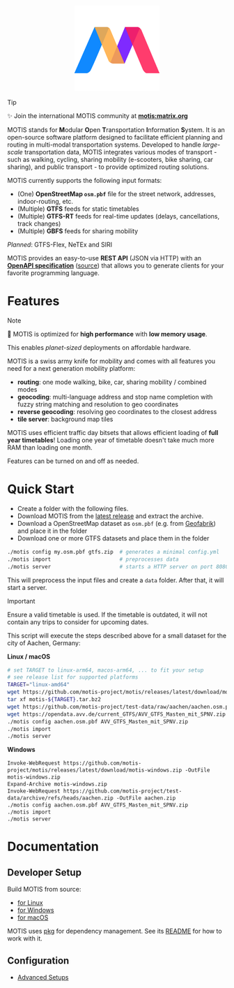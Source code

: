 <p align="center"><img src="logo.svg" width="196" height="196"></p>

> [!TIP]
> :sparkles: Join the international MOTIS community at [**motis:matrix.org**](https://matrix.to/#/#motis:matrix.org)

MOTIS stands for **M**odular **O**pen **T**ransportation **I**nformation **S**ystem.
It is an open-source software platform designed to facilitate
efficient planning and routing in multi-modal transportation systems.
Developed to handle *large-scale* transportation data,
MOTIS integrates various modes of transport -
such as walking, cycling, sharing mobility (e-scooters, bike sharing, car
sharing), and public transport -
to provide optimized routing solutions.

MOTIS currently supports the following input formats:

- (One) **OpenStreetMap `osm.pbf`** file for the street network, addresses, indoor-routing, etc. 
- (Multiple) **GTFS** feeds for static timetables
- (Multiple) **GTFS-RT** feeds for real-time updates (delays, cancellations, track changes)
- (Multiple) **GBFS** feeds for sharing mobility

*Planned*: GTFS-Flex, NeTEx and SIRI

MOTIS provides an easy-to-use **REST API** (JSON via HTTP) with
an [**OpenAPI specification**](https://redocly.github.io/redoc/?url=https://raw.githubusercontent.com/motis-project/motis/refs/heads/master/openapi.yaml) ([source](openapi.yaml))
that allows you to generate clients for your favorite programming language.


# Features

> [!NOTE]  
> :rocket: MOTIS is optimized for **high performance** with **low memory usage**.
> 
> This enables _planet-sized_ deployments on affordable hardware.

MOTIS is a swiss army knife for mobility and comes with all features you need for a next generation mobility platform:

- **routing**: one mode walking, bike, car, sharing mobility / combined modes
- **geocoding**: multi-language address and stop name completion with fuzzy string matching and resolution to geo coordinates
- **reverse geocoding**: resolving geo coordinates to the closest address
- **tile server**: background map tiles

MOTIS uses efficient traffic day bitsets that allows efficient loading of **full year timetables**!
Loading one year of timetable doesn't take much more RAM than loading one month.

Features can be turned on and off as needed.

# Quick Start

- Create a folder with the following files.
- Download MOTIS from
  the [latest release](https://github.com/motis-project/motis/releases) and
  extract the archive.
- Download a OpenStreetMap dataset as `osm.pbf` (e.g.
  from [Geofabrik](https://download.geofabrik.de/)) and place it in the folder
- Download one or more GTFS datasets and place them in the folder 

```bash
./motis config my.osm.pbf gtfs.zip  # generates a minimal config.yml
./motis import                      # preprocesses data
./motis server                      # starts a HTTP server on port 8080 
```

This will preprocess the input files and create a `data` folder.
After that, it will start a server.

> [!IMPORTANT]
> Ensure a valid timetable is used. If the timetable is outdated, it will not contain any trips to consider for upcoming dates.

This script will execute the steps described above for a small dataset for the city of Aachen, Germany:

**Linux / macOS**

```bash
# set TARGET to linux-arm64, macos-arm64, ... to fit your setup
# see release list for supported platforms
TARGET="linux-amd64"
wget https://github.com/motis-project/motis/releases/latest/download/motis-${TARGET}.tar.bz2
tar xf motis-${TARGET}.tar.bz2
wget https://github.com/motis-project/test-data/raw/aachen/aachen.osm.pbf
wget https://opendata.avv.de/current_GTFS/AVV_GTFS_Masten_mit_SPNV.zip
./motis config aachen.osm.pbf AVV_GTFS_Masten_mit_SPNV.zip
./motis import
./motis server
```

**Windows**

```pwsh
Invoke-WebRequest https://github.com/motis-project/motis/releases/latest/download/motis-windows.zip -OutFile motis-windows.zip
Expand-Archive motis-windows.zip
Invoke-WebRequest https://github.com/motis-project/test-data/archive/refs/heads/aachen.zip -OutFile aachen.zip
./motis config aachen.osm.pbf AVV_GTFS_Masten_mit_SPNV.zip
./motis import
./motis server
```

# Documentation

## Developer Setup

Build MOTIS from source:
- [for Linux](docs/linux-dev-setup.md)
- [for Windows](docs/windows-dev-setup.md)
- [for macOS](docs/macos-dev-setup.md)

MOTIS uses [pkg](https://github.com/motis-project/pkg) for dependency management.
See its [README](https://github.com/motis-project/pkg/blob/master/README.md) for how to work with it.

## Configuration

- [Advanced Setups](docs/setup.md)
